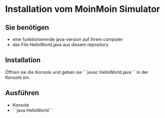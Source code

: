 # Installation vom MoinMoin Simulator
## Sie benötigen
* eine funktionierende java-version auf ihrem computer
* das File HelloWorld.java aus diesem repository

## Installation

Öffnen sie die Konsole und geben sie ´´´javac HelloWorld.java´´´ in der Konsole ein.

## Ausführen

* Konsole
* ´´´java HelloWorld´´´
